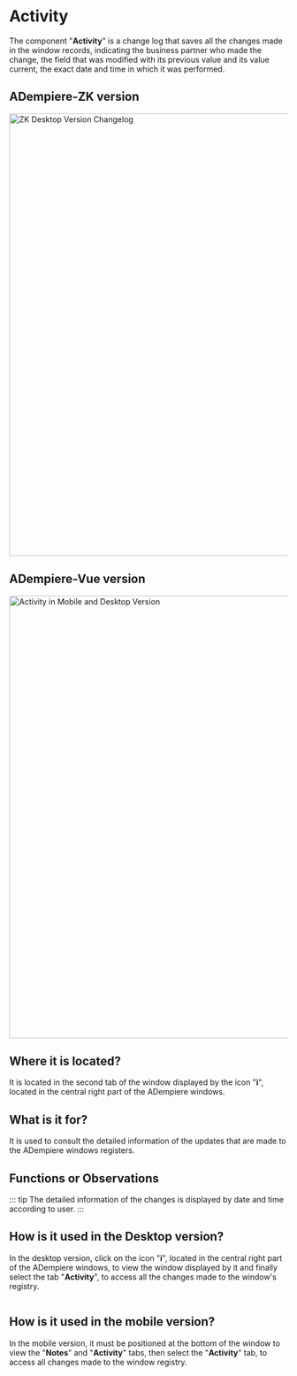 # Activity

The component "**Activity**" is a change log that saves all the changes made in the window records, indicating the business partner who made the change, the field that was modified with its previous value and its value current, the exact date and time in which it was performed.

## ADempiere-ZK version

<img :src="$withBase('/images/components/activity/zk-desktop-version-activity.png')" alt="ZK Desktop Version Changelog" width="800px">

## ADempiere-Vue version

<img :src="$withBase('/images/components/activity/ui-version-activity.png')" alt="Activity in Mobile and Desktop Version" width="800px">

## Where it is located?

It is located in the second tab of the window displayed by the icon "**i**", located in the central right part of the ADempiere windows.

## What is it for?

It is used to consult the detailed information of the updates that are made to the ADempiere windows registers.

## Functions or Observations

::: tip
The detailed information of the changes is displayed by date and time according to user.
:::

## How is it used in the Desktop version?

In the desktop version, click on the icon "**i**", located in the central right part of the ADempiere windows, to view the window displayed by it and finally select the tab "**Activity**", to access all the changes made to the window's registry.

<img :src="$withBase('/images/components/activity/how-to-use-it-in-the-desktop-version.gif')" />

## How is it used in the mobile version?

In the mobile version, it must be positioned at the bottom of the window to view the "**Notes**" and "**Activity**" tabs, then select the "**Activity**" tab, to access all changes made to the window registry.

<img :src="$withBase('/images/components/activity/how-to-use-it-in-the-mobile-version.gif')" />